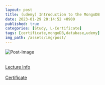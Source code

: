 ```yaml
---
layout: post
title: (udemy) Introduction to the MongoDB
date: 2023-01-29 20:14:52 +0900
published: true
categories: [Study, L-Certificate]
tags: [certificate,mongoDB,database,udemy]
img_path: /assets/img/post/
---
```


![Post-Image](CERTIFICATE-intro_to_the_mongodb.png)
<br><br>

[Lecture Info](https://kmooc.udemy.com/course/introduction-to-the-mongodb/learn/lecture/22145366#overview)
<br><br>
[Certificate](http://www.udemy.com/certificate/UC-6e0dd5dc-b95e-4be3-8b1d-605ec135974f)
